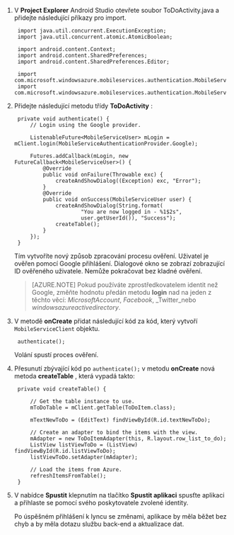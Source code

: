 
1. V **Project Explorer** Android Studio otevřete soubor ToDoActivity.java a přidejte následující příkazy pro import.

        import java.util.concurrent.ExecutionException;
        import java.util.concurrent.atomic.AtomicBoolean;

        import android.content.Context;
        import android.content.SharedPreferences;
        import android.content.SharedPreferences.Editor;

        import com.microsoft.windowsazure.mobileservices.authentication.MobileServiceAuthenticationProvider;
        import com.microsoft.windowsazure.mobileservices.authentication.MobileServiceUser;

2. Přidejte následující metodu třídy **ToDoActivity** : 
    
        private void authenticate() {
            // Login using the Google provider.
            
            ListenableFuture<MobileServiceUser> mLogin = mClient.login(MobileServiceAuthenticationProvider.Google);
    
            Futures.addCallback(mLogin, new FutureCallback<MobileServiceUser>() {
                @Override
                public void onFailure(Throwable exc) {
                    createAndShowDialog((Exception) exc, "Error");
                }           
                @Override
                public void onSuccess(MobileServiceUser user) {
                    createAndShowDialog(String.format(
                            "You are now logged in - %1$2s",
                            user.getUserId()), "Success");
                    createTable();  
                }
            });     
        }


    Tím vytvoříte nový způsob zpracování procesu ověření. Uživatel je ověřen pomocí Google přihlášení. Dialogové okno se zobrazí zobrazující ID ověřeného uživatele. Nemůže pokračovat bez kladné ověření.

    > [AZURE.NOTE] Pokud používáte zprostředkovatelem identit než Google, změňte hodnotu předán metodu **login** nad na jeden z těchto věcí: _MicrosoftAccount_, _Facebook_, _Twitter_nebo _windowsazureactivedirectory_.

3. V metodě **onCreate** přidat následující kód za kód, který vytvoří `MobileServiceClient` objektu.

        authenticate();

    Volání spustí proces ověření.

4. Přesunutí zbývající kód po `authenticate();` v metodu **onCreate** nová metoda **createTable** , která vypadá takto:

        private void createTable() {
    
            // Get the table instance to use.
            mToDoTable = mClient.getTable(ToDoItem.class);
    
            mTextNewToDo = (EditText) findViewById(R.id.textNewToDo);
    
            // Create an adapter to bind the items with the view.
            mAdapter = new ToDoItemAdapter(this, R.layout.row_list_to_do);
            ListView listViewToDo = (ListView) findViewById(R.id.listViewToDo);
            listViewToDo.setAdapter(mAdapter);
    
            // Load the items from Azure.
            refreshItemsFromTable();
        }

9. V nabídce **Spustit** klepnutím na tlačítko **Spustit aplikaci** spusťte aplikaci a přihlaste se pomocí svého poskytovatele zvolené identity. 

    Po úspěšném přihlášení k lyncu se změnami, aplikace by měla běžet bez chyb a by měla dotazu službu back-end a aktualizace dat.
